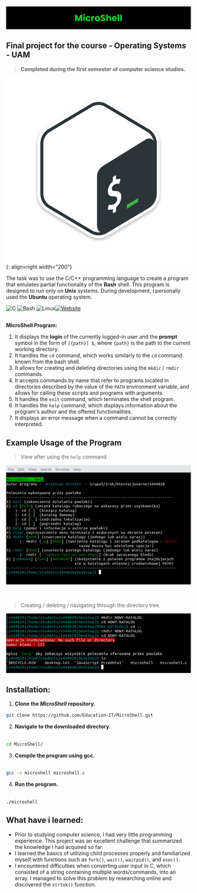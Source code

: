 ![MicroShell](https://raw.githubusercontent.com/Education-IT/MicroShell/main/images/Banner.png)
## Final project for the course - **Operating Systems** - UAM

> **Completed during the first semester of computer science studies.**

![Bash](https://github.com/Education-IT/MicroShell/blob/main/images/Bash.png){: align=right width="200"}

The task was to use the C/C++ programming language to create a program that emulates partial functionality of the **Bash** shell. This program is designed to run only on **Unix** systems. During development, I personally used the **Ubuntu** operating system.

![C](https://img.shields.io/badge/C-A8B9CC.svg?style=for-the-badge&logo=C&logoColor=black) ![Bash](https://img.shields.io/badge/GNU%20Bash-4EAA25.svg?style=for-the-badge&logo=GNU-Bash&logoColor=white)  ![Linux](https://img.shields.io/badge/Linux-FCC624.svg?style=for-the-badge&logo=Linux&logoColor=black)[![Website](https://img.shields.io/badge/website-000000?style=for-the-badge&logo=About.me&logoColor=white)](https://education-it.pl/)
## 
**MicroShell Program:**
1) It displays the **login** of the currently logged-in user and the **prompt** symbol in the form of `[{path}] $`, where `{path}` is the path to the current working directory.
2) It handles the `cd` command, which works similarly to the `cd` command known from the bash shell.
3) It allows for creating and deleting directories using the `mkdir` / `rmdir` commands.
4) It accepts commands by name that refer to programs located in directories described by the value of the `PATH` environment variable, and allows for calling these scripts and programs with arguments.
5) It handles the `exit` command, which terminates the shell program.
6) It handles the `help` command, which displays information about the program's author and the offered functionalities.
7) It displays an error message when a command cannot be correctly interpreted.

## Example Usage of the Program
> View after using the `help` command

![MicroShell Help](https://raw.githubusercontent.com/Education-IT/MicroShell/main/images/Microshell-help.PNG)

<br>

> Creating / deleting / navigating through the directory tree.

![MicroShell Directory](https://raw.githubusercontent.com/Education-IT/MicroShell/main/images/Microshell-dir.PNG)

## Installation:
1) **Clone the *MicroShell* repository.**

```bash
git clone https://github.com/Education-IT/MicroShell.git

```

2) **Navigate to the downloaded directory.**

```bash

cd MicroShell/

```
 
 
3) **Compile the program using gcc.**

```bash

gcc -o microshell microshell.c 

```


4) **Run the program.**

```bash

./microshell

```

  

## What have i learned:
- Prior to studying computer science, I had very little programming experience. This project was an excellent challenge that summarized the knowledge I had acquired so far.
- I learned the basics of utilizing child processes properly and familiarized myself with functions such as `fork()`, `wait()`, `waitpid()`, and `exec()`.
- I encountered difficulties when converting user input in C, which consisted of a string containing multiple words/commands, into an array. I managed to solve this problem by researching online and discovered the `strtok()` function.
